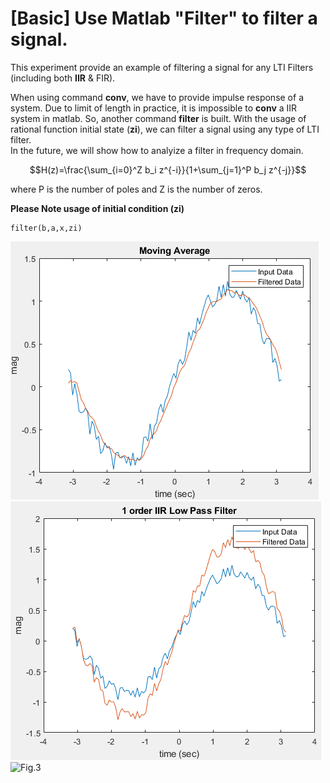 # [Basic] Use Matlab "Filter" to filter a signal.

This experiment provide an example of filtering a signal for any LTI Filters (including both **IIR** & FIR).  

When using command **conv**, we have to provide impulse response of a system. Due to limit of length in practice, it is impossible to **conv** a IIR system in matlab. So, another command **filter** is built. With the usage of rational function initial state (**zi**), we can filter a signal using any type of LTI filter.  
In the future, we will show how to analyize a filter in frequency domain.

```math
H(z)=\frac{\sum_{i=0}^Z b_i z^{-i}}{1+\sum_{j=1}^P b_j z^{-j}}
```
where P is the number of poles and Z is the number of zeros. 

**Please Note usage of initial condition (zi)**  
~~~~
filter(b,a,x,zi)
~~~~


![Fig.1](./1.PNG)
![Fig.2](./2.PNG)
![Fig.3](./3.PNG)